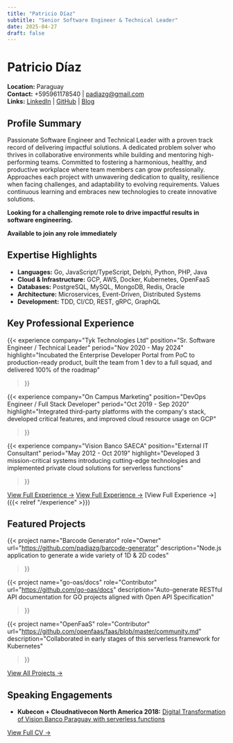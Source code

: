 ```yaml
---
title: "Patricio Díaz"
subtitle: "Senior Software Engineer & Technical Leader"
date: 2025-04-27
draft: false
---
```


# Patricio Díaz

**Location:** Paraguay  
**Contact:** +595961178540 | [padiazg@gmail.com](mailto:padiazg@gmail.com)  
**Links:** [LinkedIn](https://www.linkedin.com/in/patricio-diaz-g/) | [GitHub](https://github.com/padiazg) | [Blog](https://padiazg.github.io)

## Profile Summary

Passionate Software Engineer and Technical Leader with a proven track record of delivering impactful solutions. A dedicated problem solver who thrives in collaborative environments while building and mentoring high-performing teams. Committed to fostering a harmonious, healthy, and productive workplace where team members can grow professionally. Approaches each project with unwavering dedication to quality, resilience when facing challenges, and adaptability to evolving requirements. Values continuous learning and embraces new technologies to create innovative solutions.

**Looking for a challenging remote role to drive impactful results in software engineering.**

**Available to join any role immediately**

## Expertise Highlights

- **Languages:** Go, JavaScript/TypeScript, Delphi, Python, PHP, Java
- **Cloud & Infrastructure:** GCP, AWS, Docker, Kubernetes, OpenFaaS
- **Databases:** PostgreSQL, MySQL, MongoDB, Redis, Oracle
- **Architecture:** Microservices, Event-Driven, Distributed Systems
- **Development:** TDD, CI/CD, REST, gRPC, GraphQL

## Key Professional Experience

{{< experience 
    company="Tyk Technologies Ltd"
    position="Sr. Software Engineer / Technical Leader"
    period="Nov 2020 - May 2024"
    highlight="Incubated the Enterprise Developer Portal from PoC to production-ready product, built the team from 1 dev to a full squad, and delivered 100% of the roadmap"
>}}

{{< experience 
    company="On Campus Marketing"
    position="DevOps Engineer / Full Stack Developer"
    period="Oct 2019 - Sep 2020"
    highlight="Integrated third-party platforms with the company's stack, developed critical features, and improved cloud resource usage on GCP"
>}}

{{< experience 
    company="Vision Banco SAECA"
    position="External IT Consultant"
    period="May 2012 - Oct 2019"
    highlight="Developed 3 mission-critical systems introducing cutting-edge technologies and implemented private cloud solutions for serverless functions"
>}}

[View Full Experience →](experience)
[View Full Experience →](/experience)
[View Full Experience →]({{< relref "/experience" >}})

## Featured Projects

{{< project 
    name="Barcode Generator"
    role="Owner"
    url="https://github.com/padiazg/barcode-generator"
    description="Node.js application to generate a wide variety of 1D & 2D codes"
>}}

{{< project 
    name="go-oas/docs"
    role="Contributor"
    url="https://github.com/go-oas/docs"
    description="Auto-generate RESTful API documentation for GO projects aligned with Open API Specification"
>}}

{{< project 
    name="OpenFaaS"
    role="Contributor"
    url="https://github.com/openfaas/faas/blob/master/community.md"
    description="Collaborated in early stages of this serverless framework for Kubernetes"
>}}

[View All Projects →](projects)

## Speaking Engagements

- **Kubecon + Cloudnativecon North America 2018:** [Digital Transformation of Vision Banco Paraguay with serverless functions](https://www.youtube.com/watch?v=mPjI34qj5vU)


[View Full CV →](full-cv)
